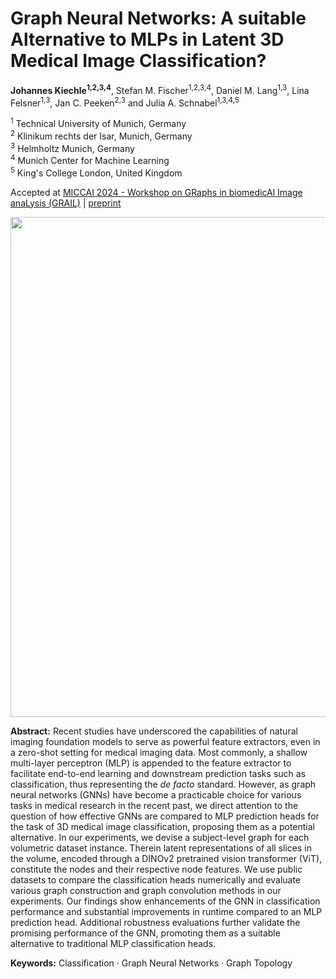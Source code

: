 # Graph Neural Networks: A suitable Alternative to MLPs in Latent 3D Medical Image Classification?


**Johannes Kiechle<sup>1,2,3,4</sup>**, Stefan M. Fischer<sup>1,2,3,4</sup>, Daniel M. Lang<sup>1,3</sup>, Lina Felsner<sup>1,3</sup>, Jan C. Peeken<sup>2,3</sup> and Julia A. Schnabel<sup>1,3,4,5</sup>

<sup>1</sup> Technical University of Munich, Germany \
<sup>2</sup> Klinikum rechts der Isar, Munich, Germany \
<sup>3</sup> Helmholtz Munich, Germany \
<sup>4</sup> Munich Center for Machine Learning \
<sup>5</sup> King's College London, United Kingdom


Accepted at [MICCAI 2024 - Workshop on GRaphs in biomedicAl Image anaLysis (GRAIL)](https://grail-miccai.github.io/) | [preprint](https://arxiv.org/pdf/2407.17219)

<p align="center">
  <img src="./figures/method.png" width="800"/>
</p>

**Abstract:** Recent studies have underscored the capabilities of natural imaging foundation models to serve as powerful feature extractors, even in a zero-shot setting for medical imaging data. Most commonly, a shallow multi-layer perceptron (MLP) is appended to the feature extractor to facilitate end-to-end learning and downstream prediction tasks such as classification, thus representing the *de facto* standard. However, as graph neural networks (GNNs) have become a practicable choice for various tasks in medical research in the recent past, we direct attention to the question of how effective GNNs are compared to MLP prediction heads for the task of 3D medical image classification, proposing them as a potential alternative. In our experiments, we devise a subject-level graph for each volumetric dataset instance. Therein latent representations of all slices in the volume, encoded through a DINOv2 pretrained vision transformer (ViT), constitute the nodes and their respective node features. We use public datasets to compare the classification heads numerically and evaluate various graph construction and graph convolution methods in our experiments. Our findings show enhancements of the GNN in classification performance and substantial improvements in runtime compared to an MLP prediction head. Additional robustness evaluations further validate the promising performance of the GNN, promoting them as a suitable alternative to traditional MLP classification heads.

**Keywords:** Classification · Graph Neural Networks · Graph Topology 